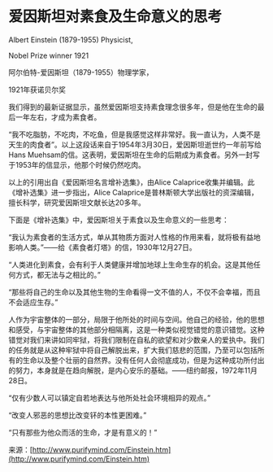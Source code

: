 # 爱因斯坦对素食及生命意义的思考

Albert Einstein \(1879-1955\) Physicist,

Nobel Prize winner 1921

阿尔伯特-爱因斯坦（1879-1955）物理学家，

1921年获诺贝尔奖

我们得到的最新证据显示，虽然爱因斯坦支持素食理念很多年，但是他在生命的最后一年左右，才成为素食者。

“我不吃脂肪，不吃肉，不吃鱼，但是我感觉这样非常好。我一直认为，人类不是天生的肉食者”。以上这段话来自于1954年3月30日，爱因斯坦逝世约一年前写给Hans Muehsam的信。这表明，爱因斯坦在生命的后期成为素食者。另外一封写于1953年的信显示，他那个时候仍然吃肉。

以上的引用出自《爱因斯坦名言增补选集》，由Alice Calaprice收集并编辑。此《增补选集》进一步指出，Alice Calaprice是普林斯顿大学出版社的资深编辑，擅长科学，研究爱因斯坦文献长达20多年。

下面是《增补选集》中，爱因斯坦关于素食以及生命意义的一些思考：

“我认为素食者的生活方式，单从其物质方面对人性格的作用来看，就将极有益地影响人类。”——给《素食者灯塔》的信，1930年12月27日。

“人类进化到素食，会有利于人类健康并增加地球上生命生存的机会。这是其他任何方式，都无法与之相比的。”

“那些将自己的生命以及其他生物的生命看得一文不值的人，不仅不会幸福，而且不会适应生存。”

人作为宇宙整体的一部分，局限于他所处的时间与空间。他自己的经验，他的思想和感受，与宇宙整体的其他部分相隔离，这是一种类似视觉错觉的意识错觉。这种错觉对我们来讲如同牢狱，将我们限制在自私的欲望和对少数亲人的爱执中。我们的任务就是从这种牢狱中将自己解脱出来，扩大我们慈悲的范围，乃至可以包括所有的生命以及整个壮丽的自然界。没有任何人会彻底成功，但是为这种成功所付出的努力，本身就是在趋向解脱，是内心安乐的基础。——纽约邮报，1972年11月28日。

“仅有少数人可以镇定自若地表达与他所处社会环境相异的观点。”

“改变人邪恶的思想比改变钚的本性更困难。”

“只有那些为他众而活的生命，才是有意义的！”

来源：[http://www.purifymind.com/Einstein.htm](http://www.purifymind.com/Einstein.htm)


